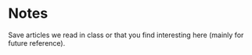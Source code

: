 Notes
================

Save articles we read in class or that you find interesting here (mainly for future reference).
